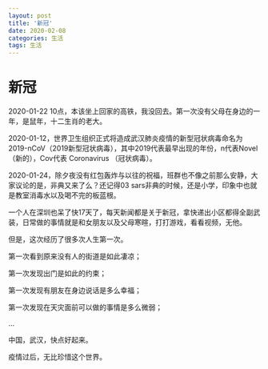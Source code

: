 ```yaml
---
layout: post 
title: '新冠'
date: 2020-02-08
categories: 生活
tags: 生活
---
```


# 新冠

2020-01-22 10点，本该坐上回家的高铁，我没回去。第一次没有父母在身边的一年，是鼠年，十二生肖的老大。



2020-01-12，世界卫生组织正式将造成武汉肺炎疫情的新型冠状病毒命名为2019-nCoV（2019新型冠状病毒），其中2019代表最早出现的年份，n代表Novel（新的），Cov代表 Coronavirus （冠状病毒）。



2020-01-24，除夕夜没有红包轰炸与以往的祝福，班群也不像之前那么安静，大家议论的是，非典又来了么？还记得03 sars非典的时候，还是小学，印象中也就是教室消毒水以及喝不完的板蓝根。



一个人在深圳也呆了快17天了，每天新闻都是关于新冠，拿快递出小区都得全副武装，日常做的事情就是和女朋友以及父母寒暄，打打游戏，看看视频，无他。



但是，这次经历了很多次人生第一次。

第一次看到原来没有人的街道是如此凄凉；

第一次发现出门是如此的约束；

第一次发现有朋友在身边说话是多么幸福；

第一次发现在天灾面前可以做的事情是多么微弱；

...



中国，武汉，快点好起来。



疫情过后，无比珍惜这个世界。

